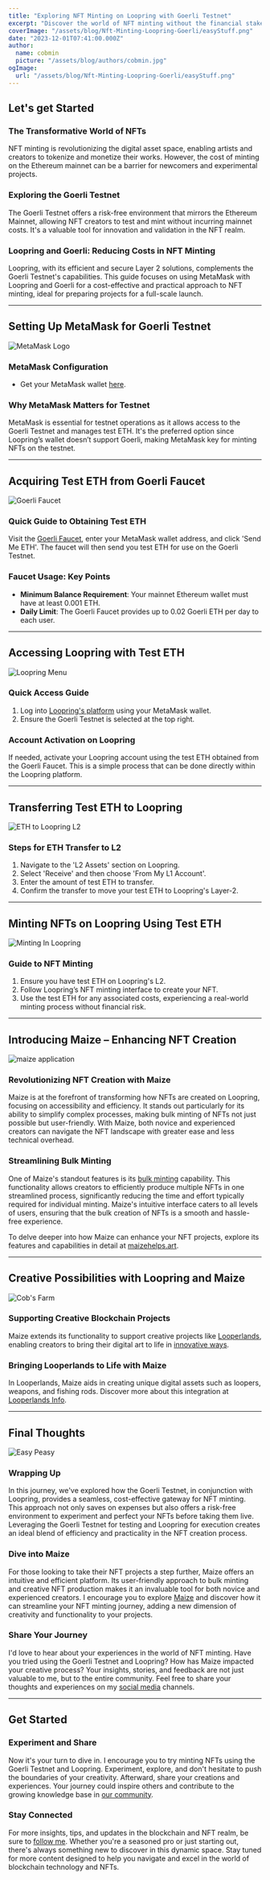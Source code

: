 ```yaml
---
title: "Exploring NFT Minting on Loopring with Goerli Testnet"
excerpt: "Discover the world of NFT minting without the financial stakes! Dive into this guide on using the Goerli Testnet with Loopring, where you'll learn how to mint NFTs in a safe, cost-free environment. Perfect for both budding and seasoned NFT creators who want to test their creations before launching them into the real world."
coverImage: "/assets/blog/Nft-Minting-Loopring-Goerli/easyStuff.png"
date: "2023-12-01T07:41:00.000Z"
author:
  name: cobmin
  picture: "/assets/blog/authors/cobmin.jpg"
ogImage:
  url: "/assets/blog/Nft-Minting-Loopring-Goerli/easyStuff.png"
---
```


## Let's get Started

### The Transformative World of NFTs

NFT minting is revolutionizing the digital asset space, enabling artists and creators to tokenize and monetize their works. However, the cost of minting on the Ethereum mainnet can be a barrier for newcomers and experimental projects.

### Exploring the Goerli Testnet

The Goerli Testnet offers a risk-free environment that mirrors the Ethereum Mainnet, allowing NFT creators to test and mint without incurring mainnet costs. It's a valuable tool for innovation and validation in the NFT realm.

### Loopring and Goerli: Reducing Costs in NFT Minting

Loopring, with its efficient and secure Layer 2 solutions, complements the Goerli Testnet's capabilities. This guide focuses on using MetaMask with Loopring and Goerli for a cost-effective and practical approach to NFT minting, ideal for preparing projects for a full-scale launch.

--- 

## Setting Up MetaMask for Goerli Testnet
![MetaMask Logo](/assets/blog/Nft-Minting-Loopring-Goerli/metamask.png)
### MetaMask Configuration 
- Get your MetaMask wallet [here](https://metamask.io/download/).

### Why MetaMask Matters for Testnet

MetaMask is essential for testnet operations as it allows access to the Goerli Testnet and manages test ETH. It's the preferred option since Loopring’s wallet doesn’t support Goerli, making MetaMask key for minting NFTs on the testnet.

--- 

## Acquiring Test ETH from Goerli Faucet
![Goerli Faucet](/assets/blog/Nft-Minting-Loopring-Goerli/goerliFaucet.png)
### Quick Guide to Obtaining Test ETH

Visit the [Goerli Faucet](https://goerlifaucet.com/), enter your MetaMask wallet address, and click 'Send Me ETH'. The faucet will then send you test ETH for use on the Goerli Testnet.

### Faucet Usage: Key Points

- **Minimum Balance Requirement**: Your mainnet Ethereum wallet must have at least 0.001 ETH.
- **Daily Limit**: The Goerli Faucet provides up to 0.02 Goerli ETH per day to each user.

--- 

## Accessing Loopring with Test ETH

![Loopring Menu](/assets/blog/Nft-Minting-Loopring-Goerli/loopringMenu.png)

### Quick Access Guide

1. Log into [Loopring's platform](https://loopring.io/#/pro) using your MetaMask wallet.
2. Ensure the Goerli Testnet is selected at the top right.

### Account Activation on Loopring

If needed, activate your Loopring account using the test ETH obtained from the Goerli Faucet. This is a simple process that can be done directly within the Loopring platform.

--- 

## Transferring Test ETH to Loopring
![ETH to Loopring L2](/assets/blog/Nft-Minting-Loopring-Goerli/loopringL1toL2.png)
### Steps for ETH Transfer to L2

1. Navigate to the 'L2 Assets' section on Loopring.
2. Select 'Receive' and then choose 'From My L1 Account'.
3. Enter the amount of test ETH to transfer.
4. Confirm the transfer to move your test ETH to Loopring's Layer-2.

--- 

## Minting NFTs on Loopring Using Test ETH

![Minting In Loopring](/assets/blog/Nft-Minting-Loopring-Goerli/mintingInLoopring.png)

### Guide to NFT Minting

1. Ensure you have test ETH on Loopring's L2.
2. Follow Loopring’s NFT minting interface to create your NFT.
3. Use the test ETH for any associated costs, experiencing a real-world minting process without financial risk.

--- 

## Introducing Maize – Enhancing NFT Creation

![maize application](/assets/blog/Nft-Minting-Loopring-Goerli/maize.png)

### Revolutionizing NFT Creation with Maize

Maize is at the forefront of transforming how NFTs are created on Loopring, focusing on accessibility and efficiency. It stands out particularly for its ability to simplify complex processes, making bulk minting of NFTs not just possible but user-friendly. With Maize, both novice and experienced creators can navigate the NFT landscape with greater ease and less technical overhead.

### Streamlining Bulk Minting

One of Maize's standout features is its [bulk minting](https://maizehelps.art/docs/tutorials/minting/bulk-minting) capability. This functionality allows creators to efficiently produce multiple NFTs in one streamlined process, significantly reducing the time and effort typically required for individual minting. Maize's intuitive interface caters to all levels of users, ensuring that the bulk creation of NFTs is a smooth and hassle-free experience.

To delve deeper into how Maize can enhance your NFT projects, explore its features and capabilities in detail at [maizehelps.art](https://maizehelps.art/docs/).

--- 

## Creative Possibilities with Loopring and Maize

![Cob's Farm](/assets/blog/Nft-Minting-Loopring-Goerli/cobsfarm.png)

### Supporting Creative Blockchain Projects

Maize extends its functionality to support creative projects like [Looperlands](https://www.cobmin.com/posts/Discover-Cobs-Farm), enabling creators to bring their digital art to life in [innovative ways](https://www.cobmin.com/posts/Bring-Pixel-Art-to-Life).

### Bringing Looperlands to Life with Maize

In Looperlands, Maize aids in creating unique digital assets such as loopers, weapons, and fishing rods. Discover more about this integration at [Looperlands Info](https://www.cobmin.com/posts/Bring-Pixel-Art-to-Life).

--- 

## Final Thoughts

![Easy Peasy](/assets/blog/Nft-Minting-Loopring-Goerli/easyPeasy.png)

### Wrapping Up

In this journey, we've explored how the Goerli Testnet, in conjunction with Loopring, provides a seamless, cost-effective gateway for NFT minting. This approach not only saves on expenses but also offers a risk-free environment to experiment and perfect your NFTs before taking them live. Leveraging the Goerli Testnet for testing and Loopring for execution creates an ideal blend of efficiency and practicality in the NFT creation process.

### Dive into Maize

For those looking to take their NFT projects a step further, Maize offers an intuitive and efficient platform. Its user-friendly approach to bulk minting and creative NFT production makes it an invaluable tool for both novice and experienced creators. I encourage you to explore [Maize](https://maizehelps.art/) and discover how it can streamline your NFT minting journey, adding a new dimension of creativity and functionality to your projects.

### Share Your Journey

I'd love to hear about your experiences in the world of NFT minting. Have you tried using the Goerli Testnet and Loopring? How has Maize impacted your creative process? Your insights, stories, and feedback are not just valuable to me, but to the entire community. Feel free to share your thoughts and experiences on my [social media](https://linktr.ee/cobmin) channels.

--- 

## Get Started

### Experiment and Share

Now it's your turn to dive in. I encourage you to try minting NFTs using the Goerli Testnet and Loopring. Experiment, explore, and don't hesitate to push the boundaries of your creativity. Afterward, share your creations and experiences. Your journey could inspire others and contribute to the growing knowledge base in [our community](https://discord.gg/loopring).

### Stay Connected

For more insights, tips, and updates in the blockchain and NFT realm, be sure to [follow me](https://twitter.com/cobmin). Whether you're a seasoned pro or just starting out, there's always something new to discover in this dynamic space. Stay tuned for more content designed to help you navigate and excel in the world of blockchain technology and NFTs.
